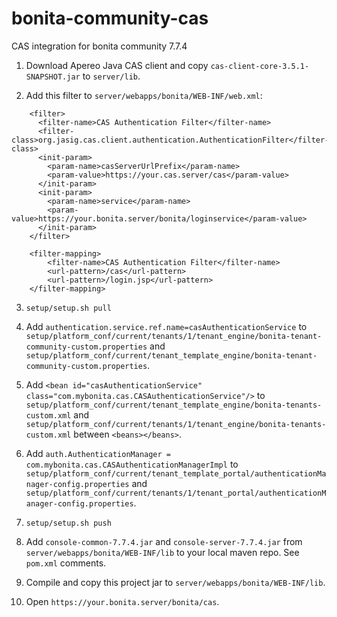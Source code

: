 # bonita-community-cas
CAS integration for bonita community 7.7.4
1. Download Apereo Java CAS client and copy `cas-client-core-3.5.1-SNAPSHOT.jar` to `server/lib`.

2. Add this filter to `server/webapps/bonita/WEB-INF/web.xml`:

```
    <filter>
      <filter-name>CAS Authentication Filter</filter-name>
      <filter-class>org.jasig.cas.client.authentication.AuthenticationFilter</filter-class>
      <init-param>
        <param-name>casServerUrlPrefix</param-name>
        <param-value>https://your.cas.server/cas</param-value>
      </init-param>
      <init-param>
        <param-name>service</param-name>
        <param-value>https://your.bonita.server/bonita/loginservice</param-value>
      </init-param>
    </filter>

    <filter-mapping>
        <filter-name>CAS Authentication Filter</filter-name>
        <url-pattern>/cas</url-pattern>
        <url-pattern>/login.jsp</url-pattern>
    </filter-mapping>
```

3. `setup/setup.sh pull`

4. Add `authentication.service.ref.name=casAuthenticationService` to `setup/platform_conf/current/tenants/1/tenant_engine/bonita-tenant-community-custom.properties` and `setup/platform_conf/current/tenant_template_engine/bonita-tenant-community-custom.properties`.

5. Add `<bean id="casAuthenticationService" class="com.mybonita.cas.CASAuthenticationService"/>` to `setup/platform_conf/current/tenant_template_engine/bonita-tenants-custom.xml` and `setup/platform_conf/current/tenants/1/tenant_engine/bonita-tenants-custom.xml` between `<beans></beans>`.

6. Add `auth.AuthenticationManager = com.mybonita.cas.CASAuthenticationManagerImpl` to `setup/platform_conf/current/tenant_template_portal/authenticationManager-config.properties` and `setup/platform_conf/current/tenants/1/tenant_portal/authenticationManager-config.properties`.

7. `setup/setup.sh push`

8. Add `console-common-7.7.4.jar` and `console-server-7.7.4.jar` from `server/webapps/bonita/WEB-INF/lib` to your local maven repo. See `pom.xml` comments.

9. Compile and copy this project jar to `server/webapps/bonita/WEB-INF/lib`.

10. Open `https://your.bonita.server/bonita/cas`.
